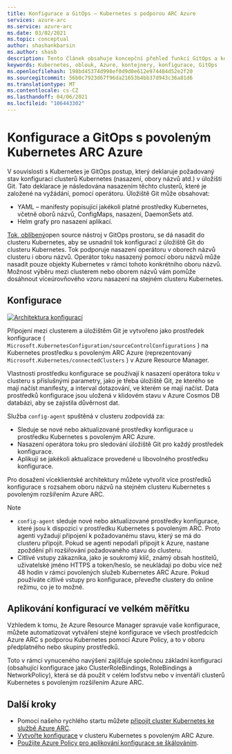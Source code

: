 ```yaml
---
title: Konfigurace a GitOps – Kubernetes s podporou ARC Azure
services: azure-arc
ms.service: azure-arc
ms.date: 03/02/2021
ms.topic: conceptual
author: shashankbarsin
ms.author: shasb
description: Tento článek obsahuje koncepční přehled funkcí GitOps a konfigurací pro Kubernetes s podporou ARC Azure.
keywords: Kubernetes, oblouk, Azure, kontejnery, konfigurace, GitOps
ms.openlocfilehash: 198bd45374d998ef0d9d0e612e974484d52e2f20
ms.sourcegitcommit: 56b0c7923d67f96da21653b4bb37d943c36a81d6
ms.translationtype: MT
ms.contentlocale: cs-CZ
ms.lasthandoff: 04/06/2021
ms.locfileid: "106443302"
---
```

# <a name="configurations-and-gitops-with-azure-arc-enabled-kubernetes"></a>Konfigurace a GitOps s povoleným Kubernetes ARC Azure

V souvislosti s Kubernetes je GitOps postup, který deklaruje požadovaný stav konfigurací clusterů Kubernetes (nasazení, obory názvů atd.) v úložišti Git. Tato deklarace je následována nasazením těchto clusterů, které je založené na vyžádání, pomocí operátoru. Úložiště Git může obsahovat:
* YAML – manifesty popisující jakékoli platné prostředky Kubernetes, včetně oborů názvů, ConfigMaps, nasazení, DaemonSets atd.
* Helm grafy pro nasazení aplikací.

[Tok, oblíbený](https://docs.fluxcd.io/)open source nástroj v GitOps prostoru, se dá nasadit do clusteru Kubernetes, aby se usnadnil tok konfigurací z úložiště Git do clusteru Kubernetes. Tok podporuje nasazení operátoru v oborech názvů clusteru i oboru názvů. Operátor toku nasazený pomocí oboru názvů může nasadit pouze objekty Kubernetes v rámci tohoto konkrétního oboru názvů. Možnost výběru mezi clusterem nebo oborem názvů vám pomůže dosáhnout víceúrovňového vzoru nasazení na stejném clusteru Kubernetes.

## <a name="configurations"></a>Konfigurace

[![Architektura ](./media/conceptual-configurations.png) konfigurací](./media/conceptual-configurations.png#lightbox)

Připojení mezi clusterem a úložištěm Git je vytvořeno jako prostředek konfigurace ( `Microsoft.KubernetesConfiguration/sourceControlConfigurations` ) na Kubernetes prostředku s povoleným ARC Azure (reprezentovaný `Microsoft.Kubernetes/connectedClusters` ) v Azure Resource Manager. 

Vlastnosti prostředku konfigurace se používají k nasazení operátora toku v clusteru s příslušnými parametry, jako je třeba úložiště Git, ze kterého se mají načíst manifesty, a interval dotazování, ve kterém se mají načíst. Data prostředků konfigurace jsou uložená v klidovém stavu v Azure Cosmos DB databázi, aby se zajistila důvěrnost dat.

Služba `config-agent` spuštěná v clusteru zodpovídá za:
* Sleduje se nové nebo aktualizované prostředky konfigurace u prostředku Kubernetes s povoleným ARC Azure.
* Nasazení operátora toku pro sledování úložiště Git pro každý prostředek konfigurace.
* Aplikují se jakékoli aktualizace provedené u libovolného prostředku konfigurace. 

Pro dosažení víceklientské architektury můžete vytvořit více prostředků konfigurace s rozsahem oboru názvů na stejném clusteru Kubernetes s povoleným rozšířením Azure ARC.

> [!NOTE]
> * `config-agent` sleduje nové nebo aktualizované prostředky konfigurace, které jsou k dispozici v prostředku Kubernetes s povoleným ARC. Proto agenti vyžadují připojení k požadovanému stavu, který se má do clusteru připojit. Pokud se agenti nepodaří připojit k Azure, nastane zpoždění při rozšiřování požadovaného stavu do clusteru.
> * Citlivé vstupy zákazníka, jako je soukromý klíč, známý obsah hostitelů, uživatelské jméno HTTPS a token/heslo, se neukládají po dobu více než 48 hodin v rámci povolených služeb Kubernetes ARC Azure. Pokud používáte citlivé vstupy pro konfigurace, převeďte clustery do online režimu, co je to možné.

## <a name="apply-configurations-at-scale"></a>Aplikování konfigurací ve velkém měřítku

Vzhledem k tomu, že Azure Resource Manager spravuje vaše konfigurace, můžete automatizovat vytváření stejné konfigurace ve všech prostředcích Azure ARC s podporou Kubernetes pomocí Azure Policy, a to v oboru předplatného nebo skupiny prostředků. 

Toto v rámci vynuceného navýšení zajišťuje společnou základní konfiguraci (obsahující konfigurace jako ClusterRoleBindings, RoleBindings a NetworkPolicy), která se dá použít v celém loďstvu nebo v inventáři clusterů Kubernetes s povoleným rozšířením Azure ARC.

## <a name="next-steps"></a>Další kroky

* Pomocí našeho rychlého startu můžete [připojit cluster Kubernetes ke službě Azure ARC](./quickstart-connect-cluster.md).
* [Vytvořte konfigurace](./tutorial-use-gitops-connected-cluster.md) v clusteru Kubernetes s povoleným ARC Azure.
* [Použijte Azure Policy pro aplikování konfigurace se škálováním](./use-azure-policy.md).